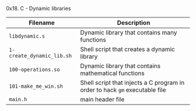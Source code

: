0x18. C - Dynamic libraries

| Filename | Description |
| -------- | ----------- |
| `libdynamic.s` | Dynamic library that contains many functions |
| `1-create_dynamic_lib.sh` | Shell script that creates a dynamic library |
| `100-operations.so` | Dynamic library that contains mathematical functions |
| `101-make_me_win.sh` | Shell script that injects a C program in order to hack `gm` executable file |
| `main.h` | main header file |
